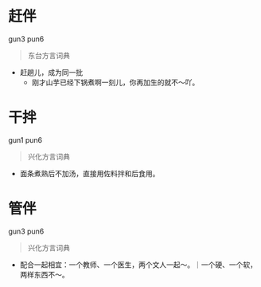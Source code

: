 # 赶伴
gun3 pun6
> 东台方言词典
- 赶趟儿，成为同一批
  - 刚才山芋已经下锅煮啊一刻儿，你再加生的就不～吖。

# 干拌
gun1 pun6
> 兴化方言词典
- 面条煮熟后不加汤，直接用佐料拌和后食用。

# 管伴
gun3 pun6
> 兴化方言词典
- 配合一起相宜：一个教师、一个医生，两个文人一起～。｜一个硬、一个软，两样东西不～。
